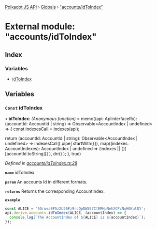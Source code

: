[Polkadot JS API](../README.md) › [Globals](../globals.md) › ["accounts/idToIndex"](_accounts_idtoindex_.md)

# External module: "accounts/idToIndex"

## Index

### Variables

* [idToIndex](_accounts_idtoindex_.md#const-idtoindex)

## Variables

### `Const` idToIndex

• **idToIndex**: *(Anonymous function)* =  memo((api: ApiInterfaceRx): (accountId: AccountId | string) => Observable<AccountIndex | undefined> => {
  const indexesCall = indexes(api);

  return (accountId: AccountId | string): Observable<AccountIndex | undefined> =>
    indexesCall().pipe(
      startWith({}),
      map((indexes: AccountIndexes): AccountIndex | undefined =>
        (indexes || {})[accountId.toString()]
      ),
      drr()
    );
}, true)

*Defined in [accounts/idToIndex.ts:28](https://github.com/polkadot-js/api/blob/fcf89d1501/packages/api-derive/src/accounts/idToIndex.ts#L28)*

**`name`** idToIndex

**`param`** An accounts Id in different formats.

**`returns`** Returns the corresponding AccountIndex.

**`example`** 
<BR>

```javascript
const ALICE = '5GrwvaEF5zXb26Fz9rcQpDWS57CtERHpNehXCPcNoHGKutQY';
api.derive.accounts.idToIndex(ALICE, (accountIndex) => {
  console.log(`The AccountIndex of ${ALICE} is ${accountIndex}`);
});
```
